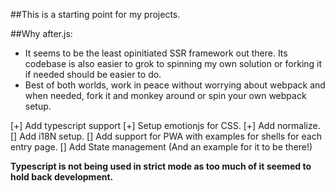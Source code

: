 ##This is a starting point for my projects.

##Why after.js:
- It seems to be the least opinitiated SSR framework out there. Its codebase is also easier to grok to spinning my own solution or forking it if needed should be easier to do.
- Best of both worlds, work in peace without worrying about webpack and when needed, fork it and monkey around or spin your own webpack setup.

[+] Add typescript support
[+] Setup emotionjs for CSS.
[+] Add normalize.
[] Add i18N setup.
[] Add support for PWA with examples for shells for each entry page.
[] Add State management (And an example for it to be there!)


**Typescript is not being used in strict mode as too much of it seemed to hold back development.**